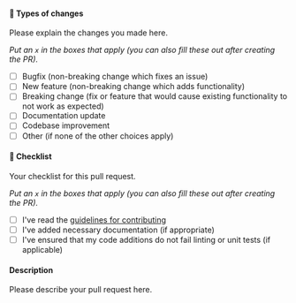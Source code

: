 #### 🔧 Types of changes

Please explain the changes you made here.

*Put an `x` in the boxes that apply (you can also fill these out after creating the PR).*

- [ ] Bugfix (non-breaking change which fixes an issue)
- [ ] New feature (non-breaking change which adds functionality)
- [ ] Breaking change (fix or feature that would cause existing functionality to not work as expected)
- [ ] Documentation update
- [ ] Codebase improvement
- [ ] Other (if none of the other choices apply)

#### 🚨 Checklist

Your checklist for this pull request.

*Put an `x` in the boxes that apply (you can also fill these out after creating the PR).*

- [ ] I've read the [guidelines for contributing](https://github.com/gremo/nest-winsto/blob/master/CONTRIBUTING.md)
- [ ] I've added necessary documentation (if appropriate)
- [ ] I've ensured that my code additions do not fail linting or unit tests (if applicable)

#### Description

Please describe your pull request here.
